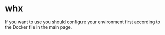# whx
If you want to use you should configure your environment first according to the Docker file in the main page.
